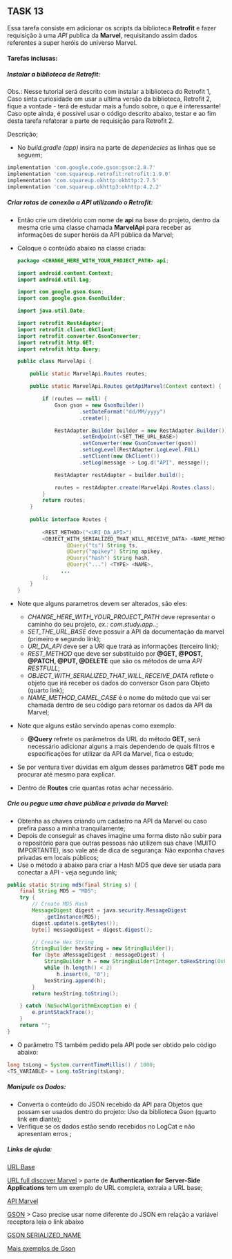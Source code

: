 ## TASK 13

Essa tarefa consiste em adicionar os scripts da biblioteca **Retrofit** e fazer requisição à uma *API* publica da **Marvel**, requisitando assim dados referentes a super heróis do universo Marvel.

#### Tarefas inclusas:

##### Instalar a biblioteca de Retrofit:

Obs.: Nesse tutorial será descrito com instalar a biblioteca do Retrofit 1, Caso sinta curiosidade em usar a ultima versão da biblioteca, Retrofit 2, fique a vontade - terá de estudar mais a fundo sobre, o que é interessante! Caso opte ainda, é possível usar o código descrito abaixo, testar e ao fim desta tarefa refatorar a parte de requisição para Retrofit 2.

Descrição;

- No *build.gradle (app)* insira na parte de *dependecies* as linhas que se seguem;

```groovy
implementation 'com.google.code.gson:gson:2.8.7'
implementation 'com.squareup.retrofit:retrofit:1.9.0'
implementation 'com.squareup.okhttp:okhttp:2.7.5'
implementation 'com.squareup.okhttp3:okhttp:4.2.2'
```

##### Criar rotas de conexão a API utilizando o Retrofit:

- Então crie um diretório com nome de **api** na base do projeto, dentro da mesma crie uma classe chamada **MarvelApi** para receber as informações de super heróis da API pública da Marvel;

- Coloque o conteúdo abaixo na classe criada:

  ```java
  package <CHANGE_HERE_WITH_YOUR_PROJECT_PATH>.api;
  
  import android.content.Context;
  import android.util.Log;
  
  import com.google.gson.Gson;
  import com.google.gson.GsonBuilder;
  
  import java.util.Date;
  
  import retrofit.RestAdapter;
  import retrofit.client.OkClient;
  import retrofit.converter.GsonConverter;
  import retrofit.http.GET;
  import retrofit.http.Query;
  
  public class MarvelApi {
  
      public static MarvelApi.Routes routes;
  
      public static MarvelApi.Routes getApiMarvel(Context context) {
  
          if (routes == null) {
              Gson gson = new GsonBuilder()
                      .setDateFormat("dd/MM/yyyy")
                      .create();
  
              RestAdapter.Builder builder = new RestAdapter.Builder()
                      .setEndpoint(<SET_THE_URL_BASE>)
                      .setConverter(new GsonConverter(gson))
                      .setLogLevel(RestAdapter.LogLevel.FULL)
                      .setClient(new OkClient())
                      .setLog(message -> Log.d("API", message));
  
              RestAdapter restAdapter = builder.build();
  
              routes = restAdapter.create(MarvelApi.Routes.class);
          }
          return routes;
      }
      
      public interface Routes {
     	
          <REST_METHOD>("<URI_DA_API>")
          <OBJECT_WITH_SERIALIZED_THAT_WILL_RECEIVE_DATA> <NAME_METHOD_CAMEL_CASE>(
                  @Query("ts") String ts,
                  @Query("apikey") String apikey,
                  @Query("hash") String hash,
                  @Query("...") <TYPE> <NAME>,
              	...
          );
      }
  }
  ```

  

- Note que alguns parametros devem ser alterados, são eles: 

  -  *CHANGE_HERE_WITH_YOUR_PROJECT_PATH* deve representar o caminho do seu projeto, *ex.: com.study.app..*;
  - *SET_THE_URL_BASE* deve possuir a API da documentação da marvel (primeiro e segundo link);
  - *URI_DA_API* deve ser a URI que trará as informações (terceiro link);
  - *REST_METHOD* que deve ser substituído por **@GET, @POST, @PATCH, @PUT, @DELETE** que são os métodos de uma *API* *RESTFULL*;
  - *OBJECT_WITH_SERIALIZED_THAT_WILL_RECEIVE_DATA* reflete o objeto que irá receber os dados do conversor Gson para Objeto (quarto link); 
  - *NAME_METHOD_CAMEL_CASE* é o nome do método que vai ser chamada dentro de seu código para retornar os dados da API da Marvel;

- Note que alguns estão servindo apenas como exemplo:

  - **@Query** refrete os parâmetros da URL do método **GET**, será necessário adicionar alguns a mais dependendo de quais filtros e especificações for utilizar da API da Marvel, fica o estudo;

- Se por ventura tiver dúvidas em algum desses parâmetros **GET** pode me procurar até mesmo para explicar. 

- Dentro de **Routes** crie quantas rotas achar necessário. 

##### Crie ou pegue uma chave pública e privada da Marvel:

- Obtenha as chaves criando um cadastro na API da Marvel ou caso prefira passo a minha tranquilamente; 
- Depois de conseguir as chaves imagine uma forma disto não subir para o repositório para que outras pessoas não utilizem sua chave (MUITO IMPORTANTE), isso vale até de dica de segurança: Não exponha chaves privadas em locais públicos;
- Use o método a abaixo para criar a Hash MD5 que deve ser usada para conectar a API - veja segundo link;

```java
public static String md5(final String s) {
    final String MD5 = "MD5";
    try {
        // Create MD5 Hash
        MessageDigest digest = java.security.MessageDigest
            .getInstance(MD5);
        digest.update(s.getBytes());
        byte[] messageDigest = digest.digest();

        // Create Hex String
        StringBuilder hexString = new StringBuilder();
        for (byte aMessageDigest : messageDigest) {
            StringBuilder h = new StringBuilder(Integer.toHexString(0xFF & aMessageDigest));
            while (h.length() < 2)
                h.insert(0, "0");
            hexString.append(h);
        }
        return hexString.toString();

    } catch (NoSuchAlgorithmException e) {
        e.printStackTrace();
    }
    return "";
}
```

- O parâmetro TS também pedido pela API pode ser obtido pelo código abaixo:

```java
long tsLong = System.currentTimeMillis() / 1000;
<TS_VARIABLE> = Long.toString(tsLong);
```

##### Manipule os Dados:

- Converta o conteúdo do JSON recebido da API para Objetos que possam ser usados dentro do projeto: Uso da biblioteca Gson (quarto link em diante);
- Verifique se os dados estão sendo recebidos no LogCat e não apresentam erros ; 

##### Links de ajuda:

[URL Base](https://webtech.training.oregonstate.edu/faq/what-base-url)

[URL full discover Marvel](https://developer.marvel.com/documentation/authorization) > parte de **Authentication for Server-Side Applications** tem um exemplo de URL completa, extraia a URL base;

[API Marvel](https://developer.marvel.com/docs)

[GSON](https://github.com/google/gson/blob/master/UserGuide.md) > Caso precise usar nome diferente do JSON em relação a variável receptora leia o link abaixo

[GSON SERIALIZED_NAME](https://www.javadoc.io/doc/com.google.code.gson/gson/2.8.5/com/google/gson/annotations/SerializedName.html)

[Mais exemplos de Gson](https://sites.google.com/site/aulasvictormenegusso/programacao-web-2-1-semestre-2017/trabalhando-com-json-com-a-biblioteca-gson)

